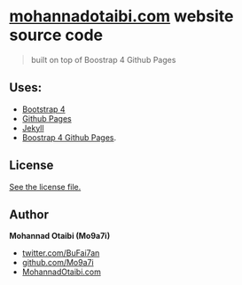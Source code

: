 # [mohannadotaibi.com](https://www.mohannadotaibi.com) website source code

> built on top of Boostrap 4 Github Pages

## Uses:

- [Bootstrap 4](https://getbootstrap.com/)
- [Github Pages](https://pages.github.com/)
- [Jekyll](https://jekyllrb.com/)
- [Boostrap 4 Github Pages](https://nicolas-van.github.io/bootstrap-4-github-pages/).

## License

[See the license file.](./LICENSE.md)


## Author

**Mohannad Otaibi (Mo9a7i)**
+ [twitter.com/BuFai7an](http://twitter.com/BuFai7an)
+ [github.com/Mo9a7i](http://github.com/Mo9a7i)
+ [MohannadOtaibi.com](https://MohannadOtaibi.com)
